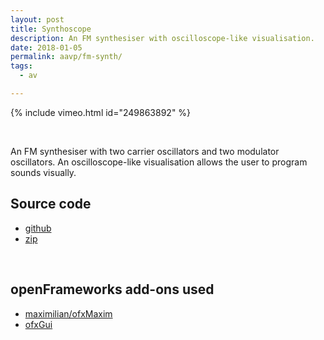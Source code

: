 ```yaml
---
layout: post
title: Synthoscope
description: An FM synthesiser with oscilloscope-like visualisation.
date: 2018-01-05
permalink: aavp/fm-synth/
tags:
  - av

---
```


{% include vimeo.html id="249863892" %}

<br />

An FM synthesiser with two carrier oscillators and two modulator oscillators. An oscilloscope-like visualisation allows the user to program sounds visually.

## Source code

- <a href="https://github.com/samludford/synthoscope">github</a>
- <a href="https://github.com/samludford/synthoscope">zip</a>

<br />

## openFrameworks add-ons used

- <a href="https://github.com/micknoise/Maximilian">maximilian/ofxMaxim</a>
- <a href="http://openframeworks.cc/documentation/ofxGui/">ofxGui</a>
